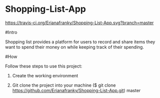 # Shopping-List-App
https://travis-ci.org/Erianafranky/Shopping-List-App.svg?branch=master


#Intro

Shopping list provides a platform for users to record and share items they want to spend their money on while keeping track of their spending.

#How

Follow these steps to use this project:

1. Create the working environment

2. Git clone the project into your machine ($ git clone https://github.com/Erianafranky/Shopping-List-App.git)
master


